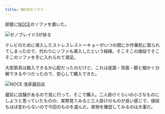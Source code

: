 ```yaml
---
title: NOCEのソファ
---
```

部屋に[NOCE](https://www.noce.co.jp/)のソファを置いた。

![](https://lh3.googleusercontent.com/docs/ADP-6oHWLqSCEhz8bZeCoi2ovDP1lEEY2K0mVnG_aImqrIDStii91XIRj-ShX5UQ9TqhSzHzyqiln06Y9wJcrVlrZUfLqk78e3ZGtRYxUQce8YHs5s2c8j7bIwqKXaNFGYBa6AOGb96h9-1h7S3KlIGA8X0ew6caY1142w62aKmI3quJ2zW6Ylrg31Zm6w4NI3gOZb_B4IL8bLEaVm4HP-Ql7O3gUJTonja65wwnGkVJ9aR-RydAw3Y4mx3mb7FptmO50u36TxY_Qc7w1PaTsD7LTNkWTotrN_MQZ7mBgJILTLeEeqpAbukOcDBqIJuKkCGfNC0bNJZM49NSzMTgzZdChilSdSpK_nZ9tClk4vdxpBuSpru6UHHgAvpufK10T6tAwtcllvSm6at3PDBQE_L2gWA6bvdgX979C3l85roa3jJmYGyKZd2y6Y3oLayCKsrt3s5gA7l9wWlCMR7eeBKsGLk5VhG2ecdJ4WcT0rVO6Wf-zd4VJI9l9RAaXIfHBPl3vtpwW5gpc8ADIY3y435Xba-xxoNsYcXiTAR7a2PsEmqj__rTpN0qCnnZLJMeH39lM4VXkVBSLIBLTgyzSaGNCwRT0vEsjWThfGcuM0QtvtCnsT6qwe8Mme3s4UxPlioAVi5nnPvSIeb-xtQvxKezfuxKsLTwr8VBGUdyQUIlUvYuul0ToYvjNm50ilOHtR3Ldu2rYzt05AGAzuhohIszcOYCqRSOtc9MtDBbgxlMUZNfo-X0F0y4qKgBltXAJ9EB9Ca8Fs-wc9qXmcFczkGxTapR_lJL-MKE9-Q6x2f4yxiRWV5YakfHDr1OHEHPeBcAcvjgAbYpJneL3tmZI-AIyFVUSL_ace8XHJC9vCl0eRYZDbDi3T0uW7aL1mGTYdBZ6MPDz1_KZDDPCx593SsdTkxax86wLaPWvCWhJ-lSs7rWd_ARkyNkh15MP8cZQvkDZ77YI9ftxOcXKWFEgMPGWRlcOb1GSd6Tm39KIRHlg-HdCwrxV94MCnfcCs5gaSLa20rFGUSNIcO-BgSs3LOFHsMvlkikCnkd9EzfzRbVKVI8xBUy5R7_6DaGMhM5cHX7cMXYuN9KQhI3yn8d5HtBk9gHy1FDex6Op_YCey5dokaD041u6_11V4DA2uOEqEaNrTB5ekqrJ4UdUNaq_hD3JeDzsii10kaQponPE4dwGULXdbn4wopEVpb3eiKxXPpCJTEoAZdKvejx83cHT7CsMr2WnZSFJQ1Hca3tMhvCq16ACd2rFg "ゼノブレイド3が捗る")

テレビのために導入したストレスレストーキョーがいつの間にか作業机に取られてしまったので、代わりにソファも導入したという経緯。そこそこの値段でそこそこのソファを手に入れられて満足。

大型家具は搬入できるか心配だったのだけど、これは座面・背面・脚と細かく分解できるやつだったので、安心して購入できた。

![](https://lh3.googleusercontent.com/docs/ADP-6oHhs7UY00wTnE9WkFqT3HXcrxTl0s-GOuZUE2m-vkR6VudFh4C4yE9e3-lDjjRosewvuVSRq4DPQV6gA5TvzCRsb9eQumsG5sdteUIyFoGEWC-9FOTIcKweqKps4d1XoXPioXTyvo5iT4bOkL747HS0a1zLqo56bhI0AKvBh13QNwSYxqV9Tn9sBi4ayrXBDkHe2r3o9VA-xg7YaYSFMhZCYrVF1oAREUF5F-ad08likupYsY5fioDTodoB6j8h6gcM3Us-o00Fo4upQ0WG1l9y-Y46bjceuGapIddciZ9I9u0eroAa3FTA3v8PnDZ5HJDI14psfa44Xxj7uhEZA1DGKjs9XHHX9KcVhD89Bundh-YYH9geRQIOYZYBeya85qtSOfEnMxDJpszxW-XJnu5Z3S96U1zjLf-jwjPiMy2TtnU5xdajl2jTdSsqpIa3swRvaD0l_DxjBqkZVtGhkCBmKAlp2PkKlvlG9DjYvFPfyocJ-cER7OekrD0TYG1VoK9oJr9VqHcsJGqpDe4VkNowhN2CZgNmKOC2OOEMZfLcsvoXynVO5ZD3H5tx9twN__uFWhtOq3BgPG_H7lB-4PeDmauqthUBUhxnO0XqTnGENN_nZcT-94Y8WHzuujYZJ-EsgwHZdwLInhwAnq1OlHem8g6po7RK2fuTn-GGDGDtJaAouUAjOTvN2IZIxMREqX42UXwRl96ALHK80x8f3TQR5NXhn-XYzaYADj6t4xt2th4AH1iXgJRJuku-vBs-VeNHhaYnoopoTjUPUpVgaqTKZ1uQmefRbNJgsEkhPTEG2MBMUEg1Cm7A2NTGxAxunZHFE-4IMAYA0XQUbB99dhXMHJdpankVxo3yp8_GcKnteweXh4vzWVj9uNaognOjljAah_gP1f2cK_gPVURSK-KDIVtYuocuU4iQc-Mt19x_WK0U5Z-Iv0luIOwQnbS0E3gi90n_rM94mzyRH1PmrSpv-kSTXy6hGeliu6C6yRTUL0V6b4BMsur3plzMQ9v_1ySZ9pgyZ5Q7PdE8eZCnVZlTADfoY_ODt0AaXbDo1TN3lgWVNao_F3sQl3qyouTFLI_a5QPhm7ETC0_ikawr-mbYuOX1Mw4m9QYoZmY1fnNc9QtLHHq8PCKH4Bt3O9DWZxEunaa1P1hbxvWbnwNZa9QV9IRI5ASvBgNl4LqbRD-rpwFw8J8sCkmHTBa1KEDJN6Fyyl3zku1EgtdJVkAl9ZcqqwL4PCtuVrL1R7J1VZYByU3nMA "NOCE 浅草蔵前店")

蔵前に店舗があるので見に行って、そこで購入。二人掛けぐらいの小さなものにしようと思っていたものの、実際見てみると三人掛けのものが良い感じで、値段もほぼ変わらないので今回のものを選んだ。実物を確認してみるのは大事だ。
